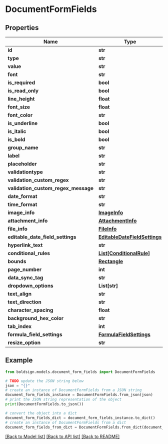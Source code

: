 # DocumentFormFields


## Properties

Name | Type | Description | Notes
------------ | ------------- | ------------- | -------------
**id** | **str** |  | [optional] 
**type** | **str** |  | [optional] 
**value** | **str** |  | [optional] 
**font** | **str** |  | [optional] 
**is_required** | **bool** |  | [optional] 
**is_read_only** | **bool** |  | [optional] 
**line_height** | **float** |  | [optional] 
**font_size** | **float** |  | [optional] 
**font_color** | **str** |  | [optional] 
**is_underline** | **bool** |  | [optional] 
**is_italic** | **bool** |  | [optional] 
**is_bold** | **bool** |  | [optional] 
**group_name** | **str** |  | [optional] 
**label** | **str** |  | [optional] 
**placeholder** | **str** |  | [optional] 
**validationtype** | **str** |  | [optional] 
**validation_custom_regex** | **str** |  | [optional] 
**validation_custom_regex_message** | **str** |  | [optional] 
**date_format** | **str** |  | [optional] 
**time_format** | **str** |  | [optional] 
**image_info** | [**ImageInfo**](ImageInfo.md) |  | [optional] 
**attachment_info** | [**AttachmentInfo**](AttachmentInfo.md) |  | [optional] 
**file_info** | [**FileInfo**](FileInfo.md) |  | [optional] 
**editable_date_field_settings** | [**EditableDateFieldSettings**](EditableDateFieldSettings.md) |  | [optional] 
**hyperlink_text** | **str** |  | [optional] 
**conditional_rules** | [**List[ConditionalRule]**](ConditionalRule.md) |  | [optional] 
**bounds** | [**Rectangle**](Rectangle.md) |  | [optional] 
**page_number** | **int** |  | [optional] 
**data_sync_tag** | **str** |  | [optional] 
**dropdown_options** | **List[str]** |  | [optional] 
**text_align** | **str** |  | [optional] 
**text_direction** | **str** |  | [optional] 
**character_spacing** | **float** |  | [optional] 
**background_hex_color** | **str** |  | [optional] 
**tab_index** | **int** |  | [optional] 
**formula_field_settings** | [**FormulaFieldSettings**](FormulaFieldSettings.md) |  | [optional] 
**resize_option** | **str** |  | [optional] 

## Example

```python
from boldsign.models.document_form_fields import DocumentFormFields

# TODO update the JSON string below
json = "{}"
# create an instance of DocumentFormFields from a JSON string
document_form_fields_instance = DocumentFormFields.from_json(json)
# print the JSON string representation of the object
print(DocumentFormFields.to_json())

# convert the object into a dict
document_form_fields_dict = document_form_fields_instance.to_dict()
# create an instance of DocumentFormFields from a dict
document_form_fields_from_dict = DocumentFormFields.from_dict(document_form_fields_dict)
```
[[Back to Model list]](../README.md#documentation-for-models) [[Back to API list]](../README.md#documentation-for-api-endpoints) [[Back to README]](../README.md)



